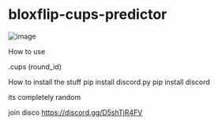 # bloxflip-cups-predictor

![image](https://user-images.githubusercontent.com/113326126/189571995-66e46be5-7f37-40ca-9ced-b5336952c514.png)

How to use

.cups (round_id)

How to install the stuff
pip install discord.py
pip install discord

its completely random

join disco https://discord.gg/D5shTjR4FV


